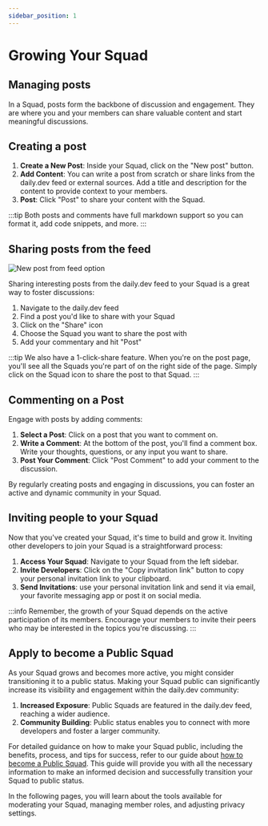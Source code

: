 ```yaml
---
sidebar_position: 1
---
```


# Growing Your Squad

## Managing posts

In a Squad, posts form the backbone of discussion and engagement. They are where you and your members can share valuable content and start meaningful discussions.

## Creating a post

1. **Create a New Post**: Inside your Squad, click on the "New post" button.
2. **Add Content**: You can write a post from scratch or share links from the daily.dev feed or external sources. Add a title and description for the content to provide context to your members.
3. **Post**: Click "Post" to share your content with the Squad.

:::tip
Both posts and comments have full markdown support so you can format it, add code snippets, and more.
:::

## Sharing posts from the feed

![New post from feed option](https://daily-now-res.cloudinary.com/image/upload/v1690470252/docs/Update%20July%202023/Post_to_Squads_from_your_feed_.png)

Sharing interesting posts from the daily.dev feed to your Squad is a great way to foster discussions:

1. Navigate to the daily.dev feed
2. Find a post you'd like to share with your Squad
3. Click on the "Share" icon
4. Choose the Squad you want to share the post with
5. Add your commentary and hit "Post"

:::tip 
We also have a 1-click-share feature. When you're on the post page, you'll see all the Squads you're part of on the right side of the page. Simply click on the Squad icon to share the post to that Squad.
:::

## Commenting on a Post

Engage with posts by adding comments:

1. **Select a Post**: Click on a post that you want to comment on.
2. **Write a Comment**: At the bottom of the post, you'll find a comment box. Write your thoughts, questions, or any input you want to share.
3. **Post Your Comment**: Click "Post Comment" to add your comment to the discussion.

By regularly creating posts and engaging in discussions, you can foster an active and dynamic community in your Squad.

## Inviting people to your Squad

Now that you've created your Squad, it's time to build and grow it. Inviting other developers to join your Squad is a straightforward process:

1. **Access Your Squad**: Navigate to your Squad from the left sidebar.
2. **Invite Developers**: Click on the "Copy invitation link" button to copy your personal invitation link to your clipboard.
3. **Send Invitations**: use your personal invitation link and send it via email, your favorite messaging app or post it on social media.

:::info
Remember, the growth of your Squad depends on the active participation of its members. Encourage your members to invite their peers who may be interested in the topics you're discussing.
:::

## Apply to become a Public Squad

As your Squad grows and becomes more active, you might consider transitioning it to a public status. Making your Squad public can significantly increase its visibility and engagement within the daily.dev community:

1. **Increased Exposure**: Public Squads are featured in the daily.dev feed, reaching a wider audience.
2. **Community Building**: Public status enables you to connect with more developers and foster a larger community.

For detailed guidance on how to make your Squad public, including the benefits, process, and tips for success, refer to our  guide about [how to become a Public Squad](/squads/public-squads.md). This guide will provide you with all the necessary information to make an informed decision and successfully transition your Squad to public status.

In the following pages, you will learn about the tools available for moderating your Squad, managing member roles, and adjusting privacy settings. 
